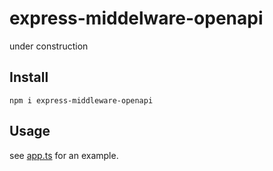 # express-middelware-openapi

under construction


## Install

```shell
npm i express-middleware-openapi
```

## Usage

see [app.ts](test/app.ts) for an example.

